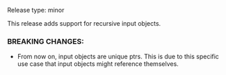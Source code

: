 Release type: minor

This release adds support for recursive input objects.

### BREAKING CHANGES:
- From now on, input objects are unique ptrs.
This is due to this specific use case that input objects might reference themselves.
